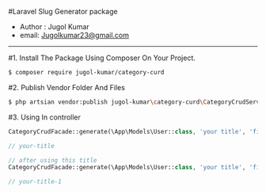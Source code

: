
#Laravel Slug Generator package
- Author : Jugol Kumar
- email: Jugolkumar23@gmail.com
---


#1. Install The Package Using Composer On Your Project.


```sh 
$ composer require jugol-kumar/category-curd
 ```

#2. Publish Vendor Folder And Files

```sh
$ php artsian vendor:publish jugol-kumar\category-curd\CategoryCrudServiceProvider
```

#3. Using In controller 

```php
CategoryCrudFacade::generate(\App\Models\User::class, 'your title', 'field name');

// your-title
```

```php
// after using this title
CategoryCrudFacade::generate(\App\Models\User::class, 'your title', 'field name');

// your-title-1
```



